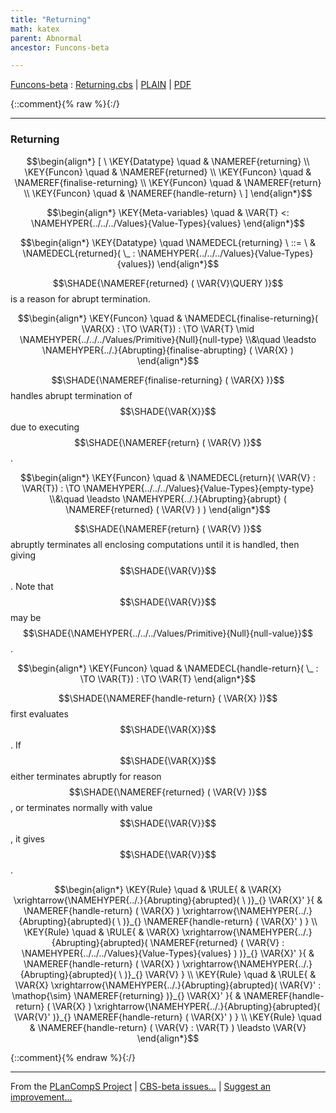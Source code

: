 ```yaml
---
title: "Returning"
math: katex
parent: Abnormal
ancestor: Funcons-beta

---
```

[Funcons-beta] : [Returning.cbs] \| [PLAIN] \| [PDF]

{::comment}{% raw %}{:/}


----

### Returning
               


$$\begin{align*}
  [ \
  \KEY{Datatype} \quad & \NAMEREF{returning} \\
  \KEY{Funcon} \quad & \NAMEREF{returned} \\
  \KEY{Funcon} \quad & \NAMEREF{finalise-returning} \\
  \KEY{Funcon} \quad & \NAMEREF{return} \\
  \KEY{Funcon} \quad & \NAMEREF{handle-return}
  \ ]
\end{align*}$$

$$\begin{align*}
  \KEY{Meta-variables} \quad
  & \VAR{T} <: \NAMEHYPER{../../../Values}{Value-Types}{values}
\end{align*}$$

$$\begin{align*}
  \KEY{Datatype} \quad 
  \NAMEDECL{returning} 
  \ ::= \ & \NAMEDECL{returned}(
                               \_ : \NAMEHYPER{../../../Values}{Value-Types}{values})
\end{align*}$$


  $$\SHADE{\NAMEREF{returned}
           (  \VAR{V}\QUERY )}$$ is a reason for abrupt termination.


$$\begin{align*}
  \KEY{Funcon} \quad
  & \NAMEDECL{finalise-returning}(
                       \VAR{X} :  \TO \VAR{T}) 
    :  \TO \VAR{T}  \mid \NAMEHYPER{../../../Values/Primitive}{Null}{null-type} \\&\quad
    \leadsto \NAMEHYPER{../.}{Abrupting}{finalise-abrupting}
               (  \VAR{X} )
\end{align*}$$


  $$\SHADE{\NAMEREF{finalise-returning}
           (  \VAR{X} )}$$ handles abrupt termination of $$\SHADE{\VAR{X}}$$ due to
  executing $$\SHADE{\NAMEREF{return}
           (  \VAR{V} )}$$.


$$\begin{align*}
  \KEY{Funcon} \quad
  & \NAMEDECL{return}(
                       \VAR{V} : \VAR{T}) 
    :  \TO \NAMEHYPER{../../../Values}{Value-Types}{empty-type} \\&\quad
    \leadsto \NAMEHYPER{../.}{Abrupting}{abrupt}
               (  \NAMEREF{returned}
                       (  \VAR{V} ) )
\end{align*}$$


  $$\SHADE{\NAMEREF{return}
           (  \VAR{V} )}$$ abruptly terminates all enclosing computations until it is
  handled, then giving $$\SHADE{\VAR{V}}$$. Note that $$\SHADE{\VAR{V}}$$ may be $$\SHADE{\NAMEHYPER{../../../Values/Primitive}{Null}{null-value}}$$.


$$\begin{align*}
  \KEY{Funcon} \quad
  & \NAMEDECL{handle-return}(
                       \_ :  \TO \VAR{T}) 
    :  \TO \VAR{T} 
\end{align*}$$


  $$\SHADE{\NAMEREF{handle-return}
           (  \VAR{X} )}$$ first evaluates $$\SHADE{\VAR{X}}$$. If $$\SHADE{\VAR{X}}$$ either terminates abruptly for 
  reason $$\SHADE{\NAMEREF{returned}
           (  \VAR{V} )}$$, or terminates normally with value $$\SHADE{\VAR{V}}$$, it gives $$\SHADE{\VAR{V}}$$.


$$\begin{align*}
  \KEY{Rule} \quad
    & \RULE{
      &  \VAR{X} \xrightarrow{\NAMEHYPER{../.}{Abrupting}{abrupted}(   \  )}_{} 
          \VAR{X}'
      }{
      &  \NAMEREF{handle-return}
                      (  \VAR{X} ) \xrightarrow{\NAMEHYPER{../.}{Abrupting}{abrupted}(   \  )}_{} 
          \NAMEREF{handle-return}
            (  \VAR{X}' )
      }
\\
  \KEY{Rule} \quad
    & \RULE{
      &  \VAR{X} \xrightarrow{\NAMEHYPER{../.}{Abrupting}{abrupted}(  \NAMEREF{returned}
                                                                                  (  \VAR{V} : \NAMEHYPER{../../../Values}{Value-Types}{values} ) )}_{} 
          \VAR{X}'
      }{
      &  \NAMEREF{handle-return}
                      (  \VAR{X} ) \xrightarrow{\NAMEHYPER{../.}{Abrupting}{abrupted}(   \  )}_{} 
          \VAR{V}
      }
\\
  \KEY{Rule} \quad
    & \RULE{
      &  \VAR{X} \xrightarrow{\NAMEHYPER{../.}{Abrupting}{abrupted}(  \VAR{V}' : \mathop{\sim} \NAMEREF{returning} )}_{} 
          \VAR{X}'
      }{
      &  \NAMEREF{handle-return}
                      (  \VAR{X} ) \xrightarrow{\NAMEHYPER{../.}{Abrupting}{abrupted}(  \VAR{V}' )}_{} 
          \NAMEREF{handle-return}
            (  \VAR{X}' )
      }
\\
  \KEY{Rule} \quad
    & \NAMEREF{handle-return}
        (  \VAR{V} : \VAR{T} ) \leadsto 
        \VAR{V}
\end{align*}$$



[Funcons-beta]: /CBS-beta/math/Funcons-beta
  "FUNCONS-BETA"
[Unstable-Funcons-beta]: /CBS-beta/math/Unstable-Funcons-beta
  "UNSTABLE-FUNCONS-BETA"
[Languages-beta]: /CBS-beta/math/Languages-beta
  "LANGUAGES-BETA"
[Unstable-Languages-beta]: /CBS-beta/math/Unstable-Languages-beta
  "UNSTABLE-LANGUAGES-BETA"
[CBS-beta]: /CBS-beta
  "CBS-BETA"
[Returning.cbs]: https://github.com/plancomps/CBS-beta/blob/math/Funcons-beta/Computations/Abnormal/Returning/Returning.cbs
  "CBS SOURCE FILE ON GITHUB"
[PLAIN]: /CBS-beta/docs/Funcons-beta/Computations/Abnormal/Returning
  "CBS SOURCE WEB PAGE"
 [PRETTY]: /CBS-beta/math/Funcons-beta/Computations/Abnormal/Returning
  "CBS-KATEX WEB PAGE"
[PDF]: https://github.com/plancomps/CBS-beta/blob/math/Funcons-beta/Computations/Abnormal/Returning/Returning.pdf
  "CBS-LATEX PDF FILE"
[PLanCompS Project]: https://plancomps.github.io
  "PROGRAMMING LANGUAGE COMPONENTS AND SPECIFICATIONS PROJECT HOME PAGE"
{::comment}{% endraw %}{:/}


____

From the [PLanCompS Project] | [CBS-beta issues...] | [Suggest an improvement...]

[CBS-beta issues...]: https://github.com/plancomps/CBS-beta/issues
  "CBS-BETA ISSUE REPORTS ON GITHUB"
[Suggest an improvement...]: mailto:plancomps@gmail.com?Subject=CBS-beta%20-%20comment&Body=Re%3A%20CBS-beta%20specification%20at%20Computations/Abnormal/Returning/Returning.cbs%0A%0AComment/Query/Issue/Suggestion%3A%0A%0A%0ASignature%3A%0A
  "GENERATE AN EMAIL TEMPLATE"
